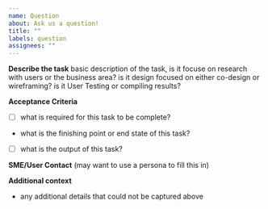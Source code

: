 ```yaml
---
name: Question
about: Ask us a question!
title: ""
labels: question
assignees: ""
---
```


**Describe the task**
basic description of the task, is it focuse on research with users or the business area? is it design focused on either co-design or wireframing? is it User Testing or compiling results?

**Acceptance Criteria**

- [ ] what is required for this task to be complete?
- what is the finishing point or end state of this task?
- [ ] what is the output of this task?

**SME/User Contact**
(may want to use a persona to fill this in)

**Additional context**

- any additional details that could not be captured above
